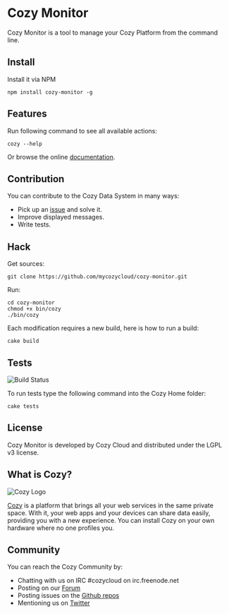 # Cozy Monitor

Cozy Monitor is a tool to manage your Cozy Platform from the command line.

## Install

Install it via NPM

    npm install cozy-monitor -g

## Features

Run following command to see all available actions:

    cozy --help

Or browse the online
[documentation](http://cozy.io/host/manage.html##applications-management).

## Contribution

You can contribute to the Cozy Data System in many ways:

* Pick up an [issue](https://github.com/mycozycloud/cozy-home/issues?state=open) and solve it.
* Improve displayed messages.
* Write tests.

## Hack

Get sources:

    git clone https://github.com/mycozycloud/cozy-monitor.git

Run:

    cd cozy-monitor
    chmod +x bin/cozy
    ./bin/cozy

Each modification requires a new build, here is how to run a build:

    cake build

## Tests

![Build
Status](https://travis-ci.org/mycozycloud/cozy-home.png?branch=master)

To run tests type the following command into the Cozy Home folder:

    cake tests

## License

Cozy Monitor is developed by Cozy Cloud and distributed under the LGPL v3 license.

## What is Cozy?

![Cozy Logo](https://raw.github.com/mycozycloud/cozy-setup/gh-pages/assets/images/happycloud.png)

[Cozy](http://cozy.io) is a platform that brings all your web services in the
same private space.  With it, your web apps and your devices can share data
easily, providing you with a new experience. You can install Cozy on your own
hardware where no one profiles you.

## Community

You can reach the Cozy Community by:

* Chatting with us on IRC #cozycloud on irc.freenode.net
* Posting on our [Forum](https://groups.google.com/forum/?fromgroups#!forum/cozy-cloud)
* Posting issues on the [Github repos](https://github.com/mycozycloud/)
* Mentioning us on [Twitter](http://twitter.com/mycozycloud)
